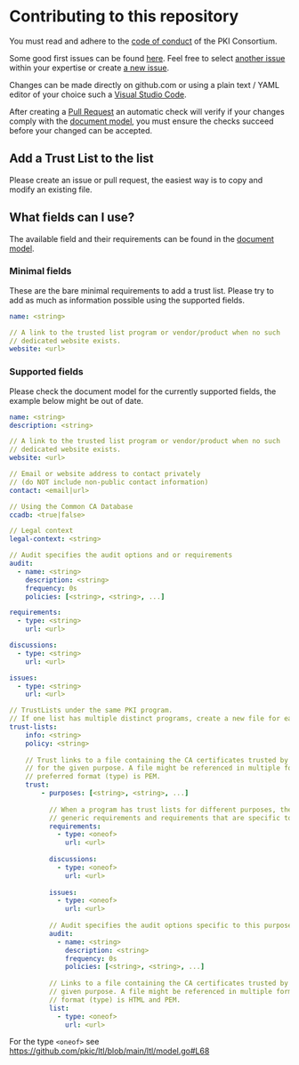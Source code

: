# Contributing to this repository 

You must read and adhere to the [code of conduct](https://pkic.org/code-of-conduct/) of the PKI Consortium.

Some good first issues can be found [here](https://github.com/pkic/ltl/contribute). Feel free to select [another issue](https://github.com/pkic/ltl/issues) within your expertise or create [a new issue](https://github.com/pkic/ltl/issues/new).

Changes can be made directly on github.com or using a plain text / YAML editor of your choice such a [Visual Studio Code](https://code.visualstudio.com/).

After creating a [Pull Request](https://docs.github.com/en/github/collaborating-with-pull-requests/proposing-changes-to-your-work-with-pull-requests/creating-a-pull-request-from-a-fork) an automatic check will verify if your changes comply with the [document model](https://github.com/pkic/ltl/blob/main/ltl/model.go), you must ensure the checks succeed before your changed can be accepted.

## Add a Trust List to the list

Please create an issue or pull request, the easiest way is to copy and modify an existing file.

## What fields can I use?

The available field and their requirements can be found in the [document model](https://github.com/pkic/ltl/blob/main/ltl/model.go).

### Minimal fields
These are the bare minimal requirements to add a trust list. Please try to add as much as information possible using the supported fields.
```yaml
name: <string>

// A link to the trusted list program or vendor/product when no such
// dedicated website exists.
website: <url>
```

### Supported fields
Please check the document model for the currently supported fields, the example below might be out of date.

```yaml
name: <string>
description: <string>

// A link to the trusted list program or vendor/product when no such
// dedicated website exists.
website: <url>

// Email or website address to contact privately
// (do NOT include non-public contact information)
contact: <email|url>

// Using the Common CA Database
ccadb: <true|false>

// Legal context
legal-context: <string>

// Audit specifies the audit options and or requirements
audit:
  - name: <string>
    description: <string>
    frequency: 0s
    policies: [<string>, <string>, ...]

requirements:
  - type: <string>
    url: <url>

discussions:
  - type: <string>
    url: <url>

issues:
  - type: <string>
    url: <url>

// TrustLists under the same PKI program.
// If one list has multiple distinct programs, create a new file for each.
trust-lists:
    info: <string>
    policy: <string>
    
    // Trust links to a file containing the CA certificates trusted by this PKI
    // for the given purpose. A file might be referenced in multiple formats, the
    // preferred format (type) is PEM.
    trust:
        - purposes: [<string>, <string>, ...]
          
          // When a program has trust lists for different purposes, there can be
          // generic requirements and requirements that are specific to one purpose.
          requirements:
            - type: <oneof>
              url: <url>
              
          discussions:
            - type: <oneof>
              url: <url>
              
          issues:
            - type: <oneof>
              url: <url>
          
          // Audit specifies the audit options specific to this purpose.
          audit:
            - name: <string>
              description: <string>
              frequency: 0s
              policies: [<string>, <string>, ...]
              
          // Links to a file containing the CA certificates trusted by this PKI for the
          // given purpose. A file might be referenced in multiple formats, the preferred
          // format (type) is HTML and PEM.
          list:
            - type: <oneof>
              url: <url>
```
For the type `<oneof>` see https://github.com/pkic/ltl/blob/main/ltl/model.go#L68
